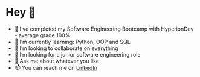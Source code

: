 # Hey 👋
- 🔭 I’ve completed my Software Engineering Bootcamp with HyperionDev - average grade 100%
- 🌱 I’m currently learning: Python, OOP and SQL
- 👯 I’m looking to collaborate on everything
- 🤔 I’m looking for a junior software engineering role
- 💬 Ask me about whatever you like
- 📫 You can reach me on [LinkedIn](https://www.linkedin.com/in/kerritanya/)
